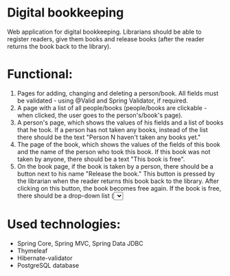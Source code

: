 # Digital bookkeeping
Web application for digital bookkeeping. Librarians should be able to register readers, give them books and release books (after the reader returns the book back to the library).
# Functional:
1) Pages for adding, changing and deleting a person/book. All fields must be validated - using @Valid and Spring Validator, if required.
2) A page with a list of all people/books (people/books are clickable - when clicked, the user goes to the person's/book's page).
3) A person's page, which shows the values of his fields and a list of books that he took. If a person has not taken any books, instead of the list there should be the text "Person N haven't taken any books yet."
4) The page of the book, which shows the values of the fields of this book and the name of the person who took this book. If this book was not taken by anyone, there should be a text "This book is free".
5) On the book page, if the book is taken by a person, there should be a button next to his name "Release the book." This button is pressed by the librarian when the reader returns this book back to the library. After clicking on this button, the book becomes free again. If the book is free, there should be a drop-down list (<select>) with all people and a button "Assign a book". This button is pressed by the librarian when the reader wants to take this book home. After clicking on this button, the book should start to belong to the selected person and should appear in his list of books.
# Used technologies:
* Spring Core, Spring MVC, Spring Data JDBC
* Thymeleaf
* Hibernate-validator
* PostgreSQL database
